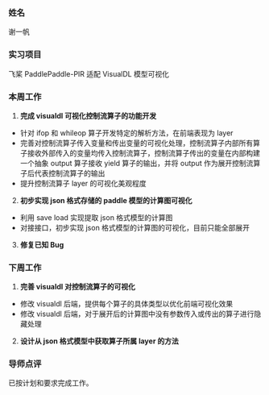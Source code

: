 ### 姓名

谢一帆

### 实习项目

飞桨 PaddlePaddle-PIR 适配 VisualDL 模型可视化

### 本周工作

1. **完成 visualdl 可视化控制流算子的功能开发**

- 针对 ifop 和 whileop 算子开发特定的解析方法，在前端表现为 layer
- 完善对控制流算子传入变量和传出变量的可视化处理，控制流算子内部所有算子接收外部传入的变量均传入控制流算子，控制流算子传出的变量在内部构建一个抽象 output 算子接收 yield 算子的输出，并将 output 作为展开控制流算子后代表控制流算子的输出
- 提升控制流算子 layer 的可视化美观程度

2. **初步实现 json 格式存储的 paddle 模型的计算图可视化**

- 利用 save load 实现提取 json 格式模型的计算图
- 对接接口，初步实现 json 格式模型的计算图的可视化，目前只能全部展开

3. **修复已知 Bug**

### 下周工作

1. **完善 visualdl 对控制流算子的可视化**

- 修改 visualdl 后端，提供每个算子的具体类型以优化前端可视化效果
- 修改 visualdl 后端，对于展开后的计算图中没有参数传入或传出的算子进行隐藏处理

2. **设计从 json 格式模型中获取算子所属 layer 的方法**

### 导师点评

已按计划和要求完成工作。
